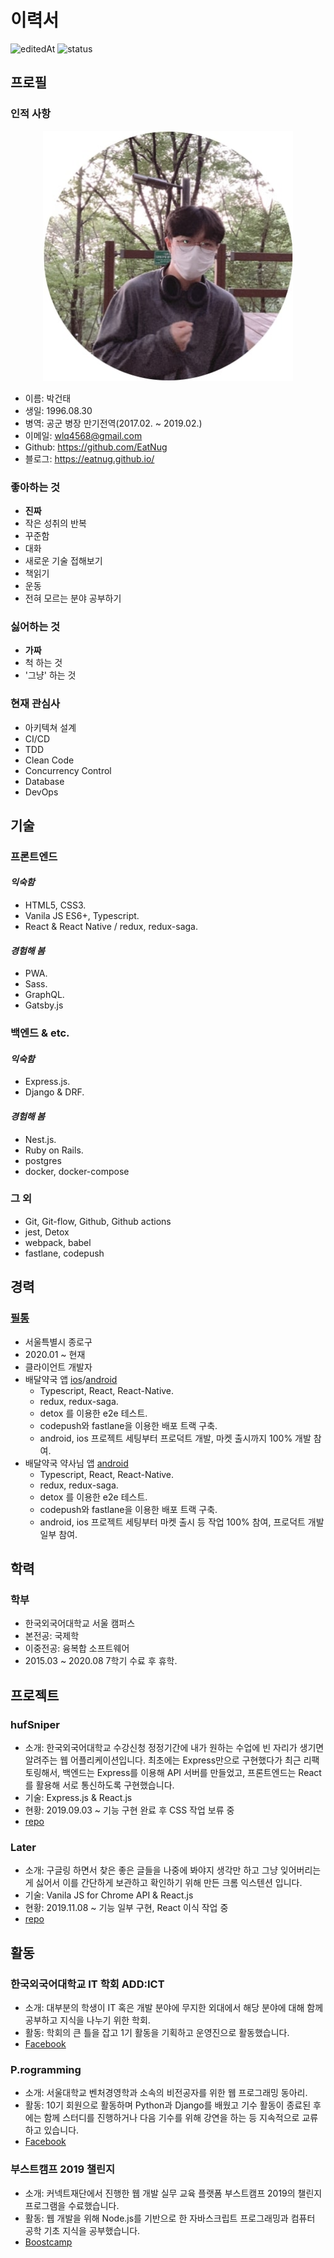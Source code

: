 # 이력서

![editedAt](https://img.shields.io/github/last-commit/eatnug/resume?label=edited%20at)
![status](https://img.shields.io/badge/currently-employed-inactive)

## 프로필

### 인적 사항

<p align="center">
    <img src="https://github.com/EatNug/RESUME/blob/master/statics/images/Profile.jpg" width="400" height="auto">
</p>

- 이름: 박건태
- 생일: 1996.08.30
- 병역: 공군 병장 만기전역(2017.02. ~ 2019.02.)
- 이메일: wlq4568@gmail.com
- Github: https://github.com/EatNug
- 블로그: https://eatnug.github.io/

### 좋아하는 것

- **진짜**
- 작은 성취의 반복
- 꾸준함
- 대화
- 새로운 기술 접해보기
- 책읽기
- 운동
- 전혀 모르는 분야 공부하기

### 싫어하는 것

- **가짜**
- 척 하는 것
- '그냥' 하는 것

### 현재 관심사

- 아키텍쳐 설계
- CI/CD
- TDD
- Clean Code
- Concurrency Control
- Database
- DevOps

## 기술

### 프론트엔드

#### **_익숙함_**

- HTML5, CSS3.
- Vanila JS ES6+, Typescript.
- React & React Native / redux, redux-saga.

#### **_경험해 봄_**

- PWA.
- Sass.
- GraphQL.
- Gatsby.js

### 백엔드 & etc.

#### **_익숙함_**

- Express.js.
- Django & DRF.

#### **_경험해 봄_**

- Nest.js.
- Ruby on Rails.
- postgres
- docker, docker-compose

### 그 외

- Git, Git-flow, Github, Github actions
- jest, Detox
- webpack, babel
- fastlane, codepush

## 경력

### [필통](http://pilltong.me/)

- 서울특별시 종로구
- 2020.01 ~ 현재
- 클라이언트 개발자
- 배달약국 앱 [ios](https://apps.apple.com/kr/app/%EB%B0%B0%EB%8B%AC%EC%95%BD%EA%B5%AD/id1513718380)/[android](https://play.google.com/store/apps/details?id=com.baedalyakgook_user)
  - Typescript, React, React-Native.
  - redux, redux-saga.
  - detox 를 이용한 e2e 테스트.
  - codepush와 fastlane을 이용한 배포 트랙 구축.
  - android, ios 프로젝트 세팅부터 프로덕트 개발, 마켓 출시까지 100% 개발 참여.
- 배달약국 약사님 앱 [android](https://play.google.com/store/apps/details?id=com.baedalyakgook_pharm)
  - Typescript, React, React-Native.
  - redux, redux-saga.
  - detox 를 이용한 e2e 테스트.
  - codepush와 fastlane을 이용한 배포 트랙 구축.
  - android, ios 프로젝트 세팅부터 마켓 출시 등 작업 100% 참여, 프로덕트 개발 일부 참여.

## 학력

### 학부

- 한국외국어대학교 서울 캠퍼스
- 본전공: 국제학
- 이중전공: 융복합 소프트웨어
- 2015.03 ~ 2020.08 7학기 수료 후 휴학.

## 프로젝트

### hufSniper

- 소개: 한국외국어대학교 수강신청 정정기간에 내가 원하는 수업에 빈 자리가 생기면 알려주는 웹 어플리케이션입니다. 최초에는 Express만으로 구현했다가 최근 리팩토링해서, 백엔드는 Express를 이용해 API 서버를 만들었고, 프론트엔드는 React를 활용해 서로 통신하도록 구현했습니다.
- 기술: Express.js & React.js
- 현황: 2019.09.03 ~ 기능 구현 완료 후 CSS 작업 보류 중
- [repo](https://github.com/EatNug/hufSniper)

### Later

- 소개: 구글링 하면서 찾은 좋은 글들을 나중에 봐야지 생각만 하고 그냥 잊어버리는게 싫어서 이를 간단하게 보관하고 확인하기 위해 만든 크롬 익스텐션 입니다.
- 기술: Vanila JS for Chrome API & React.js
- 현황: 2019.11.08 ~ 기능 일부 구현, React 이식 작업 중
- [repo](https://github.com/EatNug/Later)

## 활동

### 한국외국어대학교 IT 학회 ADD:ICT

- 소개: 대부분의 학생이 IT 혹은 개발 분야에 무지한 외대에서 해당 분야에 대해 함께 공부하고 지식을 나누기 위한 학회.
- 활동: 학회의 큰 틀을 잡고 1기 활동을 기획하고 운영진으로 활동했습니다.
- [Facebook](https://www.facebook.com/addict2hufs/)

### P.rogramming

- 소개: 서울대학교 벤처경영학과 소속의 비전공자를 위한 웹 프로그래밍 동아리.
- 활동: 10기 회원으로 활동하며 Python과 Django를 배웠고 기수 활동이 종료된 후에는 함께 스터디를 진행하거나 다음 기수를 위해 강연을 하는 등 지속적으로 교류하고 있습니다.
- [Facebook](https://www.facebook.com/p.rogramming3k/)

### 부스트캠프 2019 챌린지

- 소개: 커넥트재단에서 진행한 웹 개발 실무 교육 플랫폼 부스트캠프 2019의 챌린지 프로그램을 수료했습니다.
- 활동: 웹 개발을 위해 Node.js를 기반으로 한 자바스크립트 프로그래밍과 컴퓨터 공학 기초 지식을 공부했습니다.
- [Boostcamp](http://boostcamp.connect.or.kr/)
